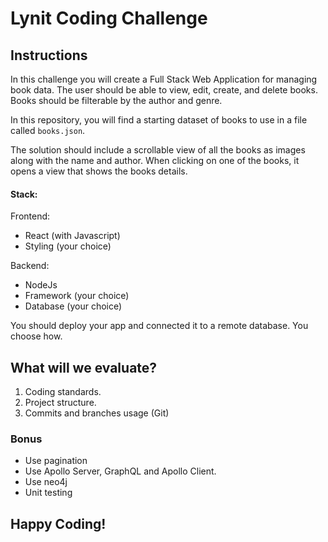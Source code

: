 # Lynit Coding Challenge



## Instructions

In this challenge you will create a Full Stack Web Application for managing book data. The user should be able to view, edit, create, and delete books. Books should be filterable by the author and genre.

In this repository, you will find a starting dataset of books to use in a file called `books.json`.

The solution should include a scrollable view of all the books as images along with the name and author. When clicking on one of the books, it opens a view that shows the books details.


#### Stack:
Frontend:
- React (with Javascript)
- Styling (your choice)

Backend:
- NodeJs
- Framework (your choice)
- Database (your choice)

You should deploy your app and connected it to a remote database. You choose how.

## What will we evaluate?

1. Coding standards.
2. Project structure.
3. Commits and branches usage (Git)

### Bonus
- Use pagination
- Use Apollo Server, GraphQL and Apollo Client.
- Use neo4j
- Unit testing 

## Happy Coding!
